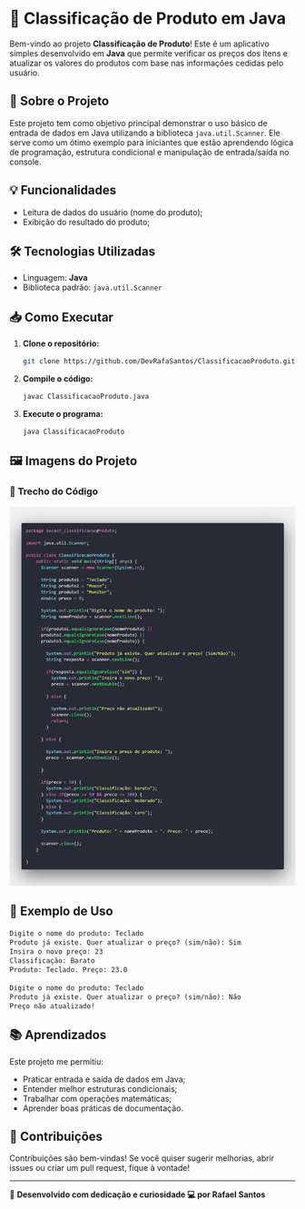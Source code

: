 # 🧮 Classificação de Produto em Java

Bem-vindo ao projeto **Classificação de Produto**! Este é um aplicativo simples desenvolvido em **Java** que permite verificar os preços dos itens e atualizar os valores do produtos com base nas informações cedidas pelo usuário.

## 🚀 Sobre o Projeto

Este projeto tem como objetivo principal demonstrar o uso básico de entrada de dados em Java utilizando a biblioteca `java.util.Scanner`. Ele serve como um ótimo exemplo para iniciantes que estão aprendendo lógica de programação, estrutura condicional e manipulação de entrada/saída no console.

## 💡 Funcionalidades

- Leitura de dados do usuário (nome do produto);
- Exibição do resultado do produto;

## 🛠️ Tecnologias Utilizadas

- Linguagem: **Java**
- Biblioteca padrão: `java.util.Scanner`

## 📥 Como Executar

1. **Clone o repositório:**
   ```bash
   git clone https://github.com/DevRafaSantos/ClassificacaoProduto.git
   ```
2. **Compile o código:**
   ```bash
   javac ClassificacaoProduto.java
   ```
3. **Execute o programa:**
   ```bash
   java ClassificacaoProduto
   ```
## 🖼️ Imagens do Projeto

### 📌 Trecho do Código
![Trecho do Código](assets/code2.png)

## 📸 Exemplo de Uso

```plaintext
Digite o nome do produto: Teclado
Produto já existe. Quer atualizar o preço? (sim/não): Sim
Insira o novo preço: 23
Classificação: Barato
Produto: Teclado. Preço: 23.0

Digite o nome do produto: Teclado
Produto já existe. Quer atualizar o preço? (sim/não): Não
Preço não atualizado!
```

## 📚 Aprendizados

Este projeto me permitiu:

- Praticar entrada e saída de dados em Java;
- Entender melhor estruturas condicionais;
- Trabalhar com operações matemáticas;
- Aprender boas práticas de documentação.

## 🤝 Contribuições

Contribuições são bem-vindas! Se você quiser sugerir melhorias, abrir issues ou criar um pull request, fique à vontade!

---

📌 **Desenvolvido com dedicação e curiosidade 💻 por Rafael Santos**
